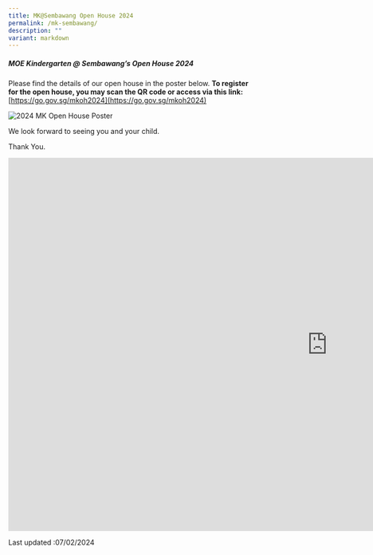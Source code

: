 ```yaml
---
title: MK@Sembawang Open House 2024
permalink: /mk-sembawang/
description: ""
variant: markdown
---
```

<!--
![](/images/MK%20Open%20House%202023.jpeg)

![](/images/MK-open-house.jpeg)

![](/images/waitlist-application.jpeg)

![](/images/mk-youtube.jpeg)

<br>
<img src="/images/mksmb.png" 
     style="width:40%">
		 
 <img src="/images/mksmb1.png" 
     style="width:40%">
-->

##### MOE Kindergarten @ Sembawang’s Open House 2024

Please find the details of our open house in the poster below. 
**To register for the open house, you may scan the QR code or access via this link:**
[https://go.gov.sg/mkoh2024](https://go.gov.sg/mkoh2024)



![2024 MK Open House Poster](/images/MKSembawang_2024_Open_House_Poster2.png)

We look forward to seeing you and your child.

Thank You.

<iframe allowfullscreen="true" height="749" width="1280" frameborder="0" src="https://docs.google.com/presentation/d/e/2PACX-1vTN44xlfHL5YulGp9sENAdtk1IJ9x8QURhWd05gNv3FVeAJj_KbY_fU-cDHeyyeSg/embed?start=true&amp;loop=false&amp;delayms=3000"></iframe>

Last updated :07/02/2024